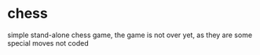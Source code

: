 # chess
simple stand-alone chess game, the game is not over yet, as they are some special moves not coded

